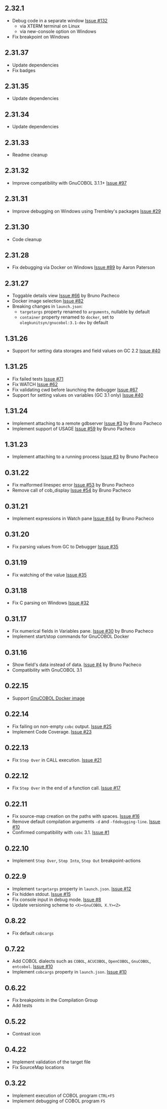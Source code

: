 ## 2.32.1
* Debug code in a separate window [Issue #132](https://github.com/OlegKunitsyn/gnucobol-debug/issues/132)
  * via XTERM terminal on Linux
  * via new-console option on Windows
* Fix breakpoint on Windows

## 2.31.37
* Update dependencies
* Fix badges

## 2.31.35
* Update dependencies

## 2.31.34
* Update dependencies

## 2.31.33
* Readme cleanup

## 2.31.32
* Improve compatibility with GnuCOBOL 3.1.1+ [Issue #97](https://github.com/OlegKunitsyn/gnucobol-debug/issues/97)

## 2.31.31
* Improve debugging on Windows using Trembley's packages [Issue #29](https://github.com/OlegKunitsyn/gnucobol-debug/issues/29)

## 2.31.30
* Code cleanup

## 2.31.28
* Fix debugging via Docker on Windows [Issue #89](https://github.com/OlegKunitsyn/gnucobol-debug/issues/89) by Aaron Paterson

## 2.31.27
* Toggable details view [Issue #66](https://github.com/OlegKunitsyn/gnucobol-debug/issues/66) by Bruno Pacheco
* Docker image selection [Issue #82](https://github.com/OlegKunitsyn/gnucobol-debug/issues/82)
* Breaking changes in `launch.json`:
  - `targetargs` property renamed to `arguments`, nullable by default
  - `container` property renamed to `docker`, set to `olegkunitsyn/gnucobol:3.1-dev` by default

## 1.31.26
* Support for setting data storages and field values on GC 2.2 [Issue #40](https://github.com/OlegKunitsyn/gnucobol-debug/issues/40)

## 1.31.25
* Fix failed tests [Issue #71](https://github.com/OlegKunitsyn/gnucobol-debug/issues/71)
* Fix WATCH [Issue #62](https://github.com/OlegKunitsyn/gnucobol-debug/issues/62)
* Fix validating cwd before launching the debugger [Issue #67](https://github.com/OlegKunitsyn/gnucobol-debug/issues/67)
* Support for setting values on variables (GC 3.1 only) [Issue #40](https://github.com/OlegKunitsyn/gnucobol-debug/issues/40)

## 1.31.24
* Implement attaching to a remote gdbserver [Issue #3](https://github.com/OlegKunitsyn/gnucobol-debug/issues/3) by Bruno Pacheco
* Implement support of USAGE [Issue #59](https://github.com/OlegKunitsyn/gnucobol-debug/issues/59) by Bruno Pacheco

## 1.31.23
* Implement attaching to a running process [Issue #3](https://github.com/OlegKunitsyn/gnucobol-debug/issues/3) by Bruno Pacheco

## 0.31.22
* Fix malformed linespec error [Issue #53](https://github.com/OlegKunitsyn/gnucobol-debug/issues/53) by Bruno Pacheco
* Remove call of cob_display [Issue #54](https://github.com/OlegKunitsyn/gnucobol-debug/issues/54) by Bruno Pacheco

## 0.31.21
* Implement expressions in Watch pane [Issue #44](https://github.com/OlegKunitsyn/gnucobol-debug/issues/44) by Bruno Pacheco

## 0.31.20
* Fix parsing values from GC to Debugger [Issue #35](https://github.com/OlegKunitsyn/gnucobol-debug/issues/35)

## 0.31.19
* Fix watching of the value [Issue #35](https://github.com/OlegKunitsyn/gnucobol-debug/issues/35)

## 0.31.18
* Fix C parsing on Windows [Issue #32](https://github.com/OlegKunitsyn/gnucobol-debug/issues/32)

## 0.31.17
* Fix numerical fields in Variables pane. [Issue #30](https://github.com/OlegKunitsyn/gnucobol-debug/issues/30) by Bruno Pacheco
* Implement start/stop commands for GnuCOBOL Docker

## 0.31.16
* Show field's data instead of data. [Issue #4](https://github.com/OlegKunitsyn/gnucobol-debug/issues/4) by Bruno Pacheco
* Compatibility with GnuCOBOL 3.1

## 0.22.15
* Support [GnuCOBOL Docker image](https://hub.docker.com/repository/docker/olegkunitsyn/gnucobol)

## 0.22.14
* Fix failing on non-empty `cobc` output. [Issue #25](https://github.com/OlegKunitsyn/gnucobol-debug/issues/25)
* Implement Code Coverage. [Issue #23](https://github.com/OlegKunitsyn/gnucobol-debug/issues/23)

## 0.22.13
* Fix `Step Over` in CALL execution. [Issue #21](https://github.com/OlegKunitsyn/gnucobol-debug/issues/21)

## 0.22.12
* Fix `Step Over` in the end of a function call. [Issue #17](https://github.com/OlegKunitsyn/gnucobol-debug/issues/17)

## 0.22.11
* Fix source-map creation on the paths with spaces. [Issue #16](https://github.com/OlegKunitsyn/gnucobol-debug/issues/16)
* Remove default compilation arguments `-d` and `-fdebugging-line`. [Issue #10](https://github.com/OlegKunitsyn/gnucobol-debug/issues/10)
* Confirmed compatibility with `cobc` 3.1. [Issue #1](https://github.com/OlegKunitsyn/gnucobol-debug/issues/1)

## 0.22.10
* Implement `Step Over`, `Step Into`, `Step Out` breakpoint-actions

## 0.22.9
* Implement `targetargs` property in `launch.json`. [Issue #12](https://github.com/OlegKunitsyn/gnucobol-debug/issues/12)
* Fix hidden stdout. [Issue #15](https://github.com/OlegKunitsyn/gnucobol-debug/issues/15)
* Fix console input in debug mode. [Issue #8](https://github.com/OlegKunitsyn/gnucobol-debug/issues/8)
* Update versioning scheme to `<X><GnuCOBOL X.Y><Z>`

## 0.8.22
* Fix default `cobcargs`

## 0.7.22
* Add COBOL dialects such as `COBOL`, `ACUCOBOL`, `OpenCOBOL`, `GnuCOBOL`, `entcobol`. [Issue #10](https://github.com/OlegKunitsyn/gnucobol-debug/issues/10)
* Implement `cobcargs` property in `launch.json`. [Issue #10](https://github.com/OlegKunitsyn/gnucobol-debug/issues/10)

## 0.6.22
* Fix breakpoints in the Compilation Group
* Add tests

## 0.5.22
* Contrast icon

## 0.4.22
* Implement validation of the target file
* Fix SourceMap locations

## 0.3.22
* Implement execution of COBOL program `CTRL+F5`
* Implement debugging of COBOL program `F5`
